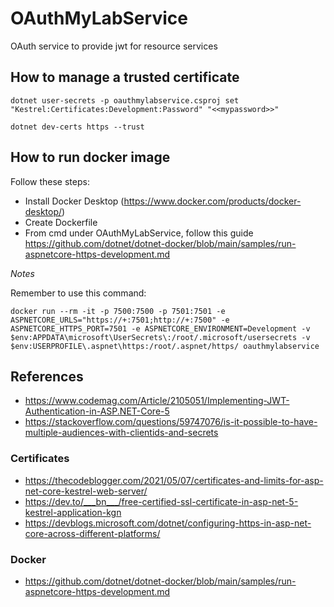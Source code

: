 ﻿# OAuthMyLabService

OAuth service to provide jwt for resource services

## How to manage a trusted certificate

	dotnet user-secrets -p oauthmylabservice.csproj set "Kestrel:Certificates:Development:Password" "<<mypassword>>"

	dotnet dev-certs https --trust

## How to run docker image

Follow these steps:

- Install Docker Desktop (<https://www.docker.com/products/docker-desktop/>)
- Create Dockerfile
- From cmd under OAuthMyLabService, follow this guide <https://github.com/dotnet/dotnet-docker/blob/main/samples/run-aspnetcore-https-development.md>

*Notes*

Remember to use this command:

	docker run --rm -it -p 7500:7500 -p 7501:7501 -e ASPNETCORE_URLS="https://+:7501;http://+:7500" -e ASPNETCORE_HTTPS_PORT=7501 -e ASPNETCORE_ENVIRONMENT=Development -v $env:APPDATA\microsoft\UserSecrets\:/root/.microsoft/usersecrets -v $env:USERPROFILE\.aspnet\https:/root/.aspnet/https/ oauthmylabservice

## References

- <https://www.codemag.com/Article/2105051/Implementing-JWT-Authentication-in-ASP.NET-Core-5>
- <https://stackoverflow.com/questions/59747076/is-it-possible-to-have-multiple-audiences-with-clientids-and-secrets>

### Certificates

- <https://thecodeblogger.com/2021/05/07/certificates-and-limits-for-asp-net-core-kestrel-web-server/>
- <https://dev.to/___bn___/free-certified-ssl-certificate-in-asp-net-5-kestrel-application-kgn>
- <https://devblogs.microsoft.com/dotnet/configuring-https-in-asp-net-core-across-different-platforms/>

### Docker

- <https://github.com/dotnet/dotnet-docker/blob/main/samples/run-aspnetcore-https-development.md>